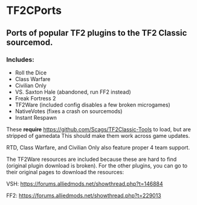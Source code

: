 # TF2CPorts
## Ports of popular TF2 plugins to the TF2 Classic sourcemod.

### Includes:
- Roll the Dice
- Class Warfare
- Civilian Only
- VS. Saxton Hale (abandoned, run FF2 instead)
- Freak Fortress 2
- TF2Ware (included config disables a few broken microgames)
- NativeVotes (fixes a crash on sourcemods)
- Instant Respawn

These **require** https://github.com/Scags/TF2Classic-Tools to load, but are stripped of gamedata
This should make them work across game updates.

RTD, Class Warfare, and Civilian Only also feature proper 4 team support.

The TF2Ware resources are included because these are hard to find (original plugin download is broken). For the other plugins, you can go
to their original pages to download the resources:

VSH: https://forums.alliedmods.net/showthread.php?t=146884

FF2: https://forums.alliedmods.net/showthread.php?t=229013
